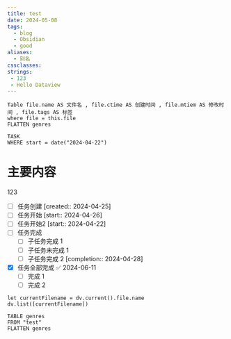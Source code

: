```yaml
---
title: test
date: 2024-05-08
tags:
  - blog
  - Obsidian
  - good
aliases:
  - 别名
cssclasses: 
strings:
 - 123
 - Hello Dataview
---
```


```dataview
Table file.name AS 文件名 , file.ctime AS 创建时间 , file.mtiem AS 修改时间 , file.tags AS 标签
where file = this.file
FLATTEN genres
```

```dataview
TASK
WHERE start = date("2024-04-22")
```

# 主要内容

123

- [ ] 任务创建 [created:: 2024-04-25]
- [ ] 任务开始 [start:: 2024-04-26]
- [ ] 任务开始2 [start:: 2024-04-22]
- [ ] 任务完成
    - [ ] 子任务完成 1 
    - [ ] 子任务未完成 1
    - [ ] 子任务完成 2 [completion:: 2024-04-28]
- [x] 任务全部完成 ✅ 2024-06-11
    - [ ] 完成 1
    - [ ] 完成 2

```dataviewjs
let currentFilename = dv.current().file.name
dv.list([currentFilename])
```

```dataview
TABLE genres
FROM "test"
FLATTEN genres
```